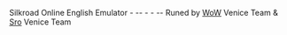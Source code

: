 Silkroad Online English Emulator - -- - - -- Runed by [WoW](WoW.md) Venice Team & [Sro](Sro.md) Venice Team